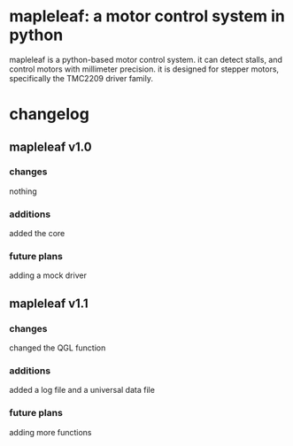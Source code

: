 # mapleleaf: a motor control system in python
mapleleaf is a python-based motor control system. it can detect stalls, and control motors with millimeter precision. it is designed for stepper motors, specifically the TMC2209 driver family.

# changelog
## mapleleaf v1.0
### changes
nothing
### additions
added the core 
### future plans
adding a mock driver

## mapleleaf v1.1
### changes
changed the QGL function
### additions
added a log file and a universal data file
### future plans
adding more functions

